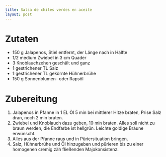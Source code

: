 ```yaml
---
title: Salsa de chiles verdes en aceite
layout: post
---
```


# Zutaten

- 150 g Jalapenos, Stiel entfernt, der Länge nach in Hälfte
- 1/2 medium Zwiebel in 3 cm Quader
- 3 Knoblauchzehen geschält und ganz
- 1 gestrichener TL Salz
- 1 gestrichener TL gekörnte Hühnerbrühe
- 150 g Sonnenblumen- oder Rapsöl

# Zubereitung

1. Jalapenos in Pfanne in 1 EL Öl 5 min bei mittlerer Hitze braten, Prise Salz dran, noch 2 min braten.
2. Zwiebel und Knoblauch dazu geben, 10 min braten.
Alles soll nicht zu braun werden, die Endfarbe ist hellgrün. Leichte goldige Bräune erwünscht.
3. Alles aus der Pfanne raus und in Püriersituation bringen.
4. Salz, Hühnerbrühe und Öl hinzugeben und pürieren bis zu einer homogenen cremig zäh fließenden Majokonsistenz.

